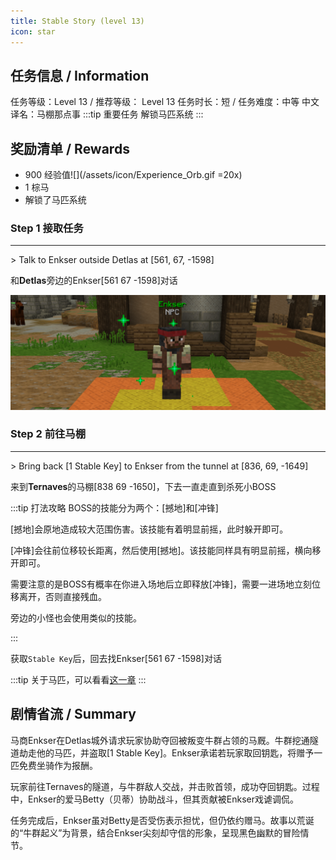 ```yaml
---
title: Stable Story (level 13)
icon: star
---
```


## 任务信息 / Information
任务等级：Level 13 / 推荐等级： Level 13
任务时长：短 / 任务难度：中等
中文译名：马棚那点事
:::tip 重要任务
解锁马匹系统
:::

## 奖励清单 / Rewards

+ 900 经验值![](/assets/icon/Experience_Orb.gif =20x) 
+ 1 棕马
+ 解锁了马匹系统

### Step 1 接取任务
---
\> Talk to Enkser outside Detlas at [561, 67, -1598]

和**Detlas**旁边的<NPC>Enkser</NPC><CC>[561 67 -1598]</CC>对话

![](/assets/img/lv13-1.png)

### Step 2 前往马棚
---
\> Bring back [1 Stable Key] to Enkser from the tunnel at [836, 69, -1649]

来到**Ternaves**的马棚<CC>[838 69 -1650]</CC>，下去一直走直到杀死小BOSS

:::tip 打法攻略
BOSS的技能分为两个：[撼地]和[冲锋]

[撼地]会原地造成较大范围伤害。该技能有着明显前摇，此时躲开即可。

[冲锋]会往前位移较长距离，然后使用[撼地]。该技能同样具有明显前摇，横向移开即可。

需要注意的是BOSS有概率在你进入场地后立即释放[冲锋]，需要一进场地立刻位移离开，否则直接残血。

旁边的小怪也会使用类似的技能。

:::

获取`Stable Key`后，回去找<NPC>Enkser</NPC><CC>[561 67 -1598]</CC>对话



:::tip
关于马匹，可以看看[这一章](/guide/basesystem/horse.html)
:::





## 剧情省流 / Summary



马商Enkser在Detlas城外请求玩家协助夺回被叛变牛群占领的马厩。牛群挖通隧道劫走他的马匹，并盗取[1 Stable Key]。Enkser承诺若玩家取回钥匙，将赠予一匹免费坐骑作为报酬。

玩家前往Ternaves的隧道，与牛群敌人交战，并击败首领，成功夺回钥匙。过程中，Enkser的爱马Betty（贝蒂）协助战斗，但其贡献被Enkser戏谑调侃。

任务完成后，Enkser虽对Betty是否受伤表示担忧，但仍依约赠马。故事以荒诞的“牛群起义”为背景，结合Enkser尖刻却守信的形象，呈现黑色幽默的冒险情节。